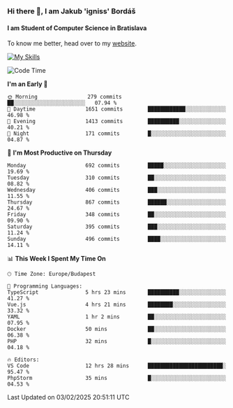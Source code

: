 ### Hi there 👋, I am Jakub 'igniss' Bordáš

#### I am Student of Computer Science in Bratislava
To know me better, head over to my [website](https://bordas.sk).

[![My Skills](https://skillicons.dev/icons?i=js,typescript,html,css,figma,svelte,vue,next,postgresql,nest,express,nodejs)](https://bordas.sk)


<!--START_SECTION:waka-->
![Code Time](http://img.shields.io/badge/Code%20Time-1%2C674%20hrs%2010%20mins-blue)

**I'm an Early 🐤** 

```text
🌞 Morning                279 commits         ██░░░░░░░░░░░░░░░░░░░░░░░   07.94 % 
🌆 Daytime                1651 commits        ████████████░░░░░░░░░░░░░   46.98 % 
🌃 Evening                1413 commits        ██████████░░░░░░░░░░░░░░░   40.21 % 
🌙 Night                  171 commits         █░░░░░░░░░░░░░░░░░░░░░░░░   04.87 % 
```
📅 **I'm Most Productive on Thursday** 

```text
Monday                   692 commits         █████░░░░░░░░░░░░░░░░░░░░   19.69 % 
Tuesday                  310 commits         ██░░░░░░░░░░░░░░░░░░░░░░░   08.82 % 
Wednesday                406 commits         ███░░░░░░░░░░░░░░░░░░░░░░   11.55 % 
Thursday                 867 commits         ██████░░░░░░░░░░░░░░░░░░░   24.67 % 
Friday                   348 commits         ██░░░░░░░░░░░░░░░░░░░░░░░   09.90 % 
Saturday                 395 commits         ███░░░░░░░░░░░░░░░░░░░░░░   11.24 % 
Sunday                   496 commits         ████░░░░░░░░░░░░░░░░░░░░░   14.11 % 
```


📊 **This Week I Spent My Time On** 

```text
🕑︎ Time Zone: Europe/Budapest

💬 Programming Languages: 
TypeScript               5 hrs 23 mins       ██████████░░░░░░░░░░░░░░░   41.27 % 
Vue.js                   4 hrs 21 mins       ████████░░░░░░░░░░░░░░░░░   33.32 % 
YAML                     1 hr 2 mins         ██░░░░░░░░░░░░░░░░░░░░░░░   07.95 % 
Docker                   50 mins             ██░░░░░░░░░░░░░░░░░░░░░░░   06.38 % 
PHP                      32 mins             █░░░░░░░░░░░░░░░░░░░░░░░░   04.18 % 

🔥 Editors: 
VS Code                  12 hrs 28 mins      ████████████████████████░   95.47 % 
PhpStorm                 35 mins             █░░░░░░░░░░░░░░░░░░░░░░░░   04.53 % 
```


 Last Updated on 03/02/2025 20:51:11 UTC
<!--END_SECTION:waka-->
